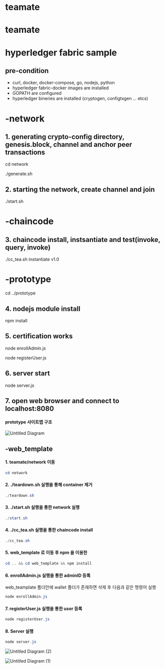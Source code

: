 # teamate

# teamate

# hyperledger fabric sample 

## pre-condition

* curl, docker, docker-compose, go, nodejs, python 
* hyperledger fabric-docker images are installed
* GOPATH are configured
* hyperledger bineries are installed (cryptogen, configtxgen ... etcs)

# -network

## 1. generating crypto-config directory, genesis.block, channel and anchor peer transactions

cd network

./generate.sh

## 2. starting the network, create channel and join 

./start.sh

# -chaincode

## 3. chaincode install, instsantiate and test(invoke, query, invoke)

./cc_tea.sh instantiate v1.0

# -prototype

cd ../prototype

## 4. nodejs module install

npm install

## 5. certification works

node enrollAdmin.js

node registerUser.js

## 6. server start

node server.js

## 7. open web browser and connect to localhost:8080

 

#### prototype 사이트맵 구조

![Untitled Diagram](https://user-images.githubusercontent.com/65533291/89749628-89b5cf80-db03-11ea-9c5b-21dc6bd79e92.png)




## -web_template

#### 1. teamate/network 이동

```powershell
cd network 
```



#### 2. ./teardown.sh 실행을 통해 container 제거

```powershell
./teardown.sh
```



#### 3. ./start.sh 실행을 통한 network 실행

```powershell
./start.sh
```



#### 4. ./cc_tea.sh 실행을 통한 chaincode install

```powershell
./cc_tea.sh
```



#### 5. web_template 로 이동 후 npm 을 이용한 

```powershell
cd .. && cd web_template && npm install
```



#### 6. enrollAdmin.js 실행을 통한 adminID 등록

web_teamplate 폴더안에 wallet 폴더가 존재하면 삭제 후 다음과 같은 명령어 실행

```powershell
node enrollAdmin.js
```



#### 7. registerUser.js 실행을 통한 user 등록

```powershell
node registerUser.js
```



#### 8. Server 실행

```powershell
node server.js
```

![Untitled Diagram (2)](https://user-images.githubusercontent.com/65533291/89753988-30ef3280-db15-11ea-83ca-3edb29e07ff6.png)




![Untitled Diagram (1)](https://user-images.githubusercontent.com/65533291/89756265-ee315880-db1c-11ea-9b1f-fc196f2b2dba.png)




